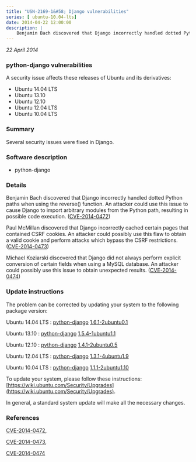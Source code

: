 ```yaml
---
title: "USN-2169-1&#58; Django vulnerabilities"
series: [ ubuntu-10.04-lts]
date: 2014-04-22 12:00:00
description: |
    Benjamin Bach discovered that Django incorrectly handled dotted Python paths when using the reverse() function. An attacker could use this issue to cause Django to import arbitrary modules from the Python path, resulting in possible code execution. ([CVE-2014-0472](http://people.ubuntu.com/~ubuntu-security/cve/CVE-2014-0472))
--- 
```

 
 

*22 April 2014*

### python-django vulnerabilities

A security issue affects these releases of Ubuntu and its derivatives:

* Ubuntu 14.04 LTS
* Ubuntu 13.10
* Ubuntu 12.10
* Ubuntu 12.04 LTS
* Ubuntu 10.04 LTS

### Summary

Several security issues were fixed in Django. 

### Software description

* python-django 

### Details

Benjamin Bach discovered that Django incorrectly handled dotted Python paths when using the reverse() function. An attacker could use this issue to cause Django to import arbitrary modules from the Python path, resulting in possible code execution. ([CVE-2014-0472](http://people.ubuntu.com/~ubuntu-security/cve/CVE-2014-0472))

Paul McMillan discovered that Django incorrectly cached certain pages that contained CSRF cookies. An attacker could possibly use this flaw to obtain a valid cookie and perform attacks which bypass the CSRF restrictions. ([CVE-2014-0473](http://people.ubuntu.com/~ubuntu-security/cve/CVE-2014-0473))

Michael Koziarski discovered that Django did not always perform explicit conversion of certain fields when using a MySQL database. An attacker could possibly use this issue to obtain unexpected results. ([CVE-2014-0474](http://people.ubuntu.com/~ubuntu-security/cve/CVE-2014-0474)) 

### Update instructions

The problem can be corrected by updating your system to the following package version:

Ubuntu 14.04 LTS
 : [python-django](https://launchpad.net/ubuntu/+source/python-django) <span> [1.6.1-2ubuntu0.1](https://launchpad.net/ubuntu/+source/python-django/1.6.1-2ubuntu0.1) </span> 

Ubuntu 13.10
 : [python-django](https://launchpad.net/ubuntu/+source/python-django) <span> [1.5.4-1ubuntu1.1](https://launchpad.net/ubuntu/+source/python-django/1.5.4-1ubuntu1.1) </span> 

Ubuntu 12.10
 : [python-django](https://launchpad.net/ubuntu/+source/python-django) <span> [1.4.1-2ubuntu0.5](https://launchpad.net/ubuntu/+source/python-django/1.4.1-2ubuntu0.5) </span> 

Ubuntu 12.04 LTS
 : [python-django](https://launchpad.net/ubuntu/+source/python-django) <span> [1.3.1-4ubuntu1.9](https://launchpad.net/ubuntu/+source/python-django/1.3.1-4ubuntu1.9) </span> 

Ubuntu 10.04 LTS
 : [python-django](https://launchpad.net/ubuntu/+source/python-django) <span> [1.1.1-2ubuntu1.10](https://launchpad.net/ubuntu/+source/python-django/1.1.1-2ubuntu1.10) </span> 

To update your system, please follow these instructions: [https://wiki.ubuntu.com/Security/Upgrades](https://wiki.ubuntu.com/Security/Upgrades).

In general, a standard system update will make all the necessary changes. 

### References

 
 [CVE-2014-0472](http://people.ubuntu.com/~ubuntu-security/cve/CVE-2014-0472), 

 [CVE-2014-0473](http://people.ubuntu.com/~ubuntu-security/cve/CVE-2014-0473), 

 [CVE-2014-0474](http://people.ubuntu.com/~ubuntu-security/cve/CVE-2014-0474)
 

